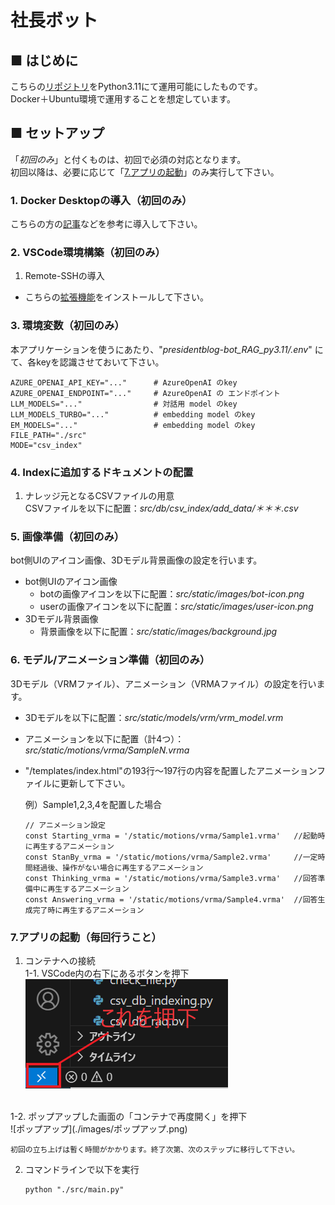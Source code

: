 # 社長ボット

## ■ はじめに
こちらの[リポジトリ](https://github.com/SakutoHata/president-bot_RAG)をPython3.11にて運用可能にしたものです。<br>
Docker＋Ubuntu環境で運用することを想定しています。

## ■ セットアップ
「*初回のみ*」と付くものは、初回で必須の対応となります。<br>
初回以降は、必要に応じて「[7.アプリの起動](#7アプリの起動毎回行うこと)」のみ実行して下さい。

### 1. Docker Desktopの導入（初回のみ）
こちらの方の[記事](https://zenn.dev/seiya0/articles/tech-docker-desktop-for-win-install)などを参考に導入して下さい。

### 2. VSCode環境構築（初回のみ）
1. Remote-SSHの導入
- こちらの[拡張機能](https://marketplace.visualstudio.com/items?itemName=ms-vscode-remote.vscode-remote-extensionpack)をインストールして下さい。

### 3. 環境変数（初回のみ）
本アプリケーションを使うにあたり、"*presidentblog-bot_RAG_py3.11/.env*" にて、各keyを認識させておいて下さい。
```
AZURE_OPENAI_API_KEY="..."      # AzureOpenAI のkey
AZURE_OPENAI_ENDPOINT="..."     # AzureOpenAI の エンドポイント
LLM_MODELS="..."                # 対話用 model のkey
LLM_MODELS_TURBO="..."          # embedding model のkey
EM_MODELS="..."                 # embedding model のkey
FILE_PATH="./src"
MODE="csv_index"
```

### 4. Indexに追加するドキュメントの配置
1. ナレッジ元となるCSVファイルの用意<br>
    CSVファイルを以下に配置：*src/db/csv_index/add_data/＊＊＊.csv*

### 5. 画像準備（初回のみ）
bot側UIのアイコン画像、3Dモデル背景画像の設定を行います。

- bot側UIのアイコン画像
    - botの画像アイコンを以下に配置：*src/static/images/bot-icon.png*
    - userの画像アイコンを以下に配置：*src/static/images/user-icon.png*
- 3Dモデル背景画像
    - 背景画像を以下に配置：*src/static/images/background.jpg*

### 6. モデル/アニメーション準備（初回のみ）
3Dモデル（VRMファイル）、アニメーション（VRMAファイル）の設定を行います。

- 3Dモデルを以下に配置：*src/static/models/vrm/vrm_model.vrm*
- アニメーションを以下に配置（計4つ）：*src/static/motions/vrma/SampleN.vrma*
- "/templates/index.html"の193行～197行の内容を配置したアニメーションファイルに更新して下さい。<br>

    例）Sample1,2,3,4を配置した場合
    ```
    // アニメーション設定
    const Starting_vrma = '/static/motions/vrma/Sample1.vrma'   //起動時に再生するアニメーション
    const StanBy_vrma = '/static/motions/vrma/Sample2.vrma'     //一定時間経過後、操作がない場合に再生するアニメーション
    const Thinking_vrma = '/static/motions/vrma/Sample3.vrma'   //回答準備中に再生するアニメーション
    const Answering_vrma = '/static/motions/vrma/Sample4.vrma'  //回答生成完了時に再生するアニメーション
    ```

### 7.アプリの起動（毎回行うこと）
1. コンテナへの接続<br>
1-1.  VSCode内の右下にあるボタンを押下<br>
![リモート接続](./images/リモート接続.PNG)<br>
<br>
1-2.  ポップアップした画面の「コンテナで再度開く」を押下<br>
![ポップアップ](./images/ポップアップ.png)

    初回の立ち上げは暫く時間がかかります。終了次第、次のステップに移行して下さい。

2. コマンドラインで以下を実行<br>
    ```
    python "./src/main.py"
    ```

